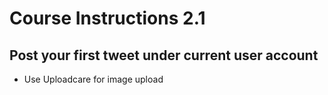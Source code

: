 # Course Instructions 2.1
## Post your first tweet under current user account

* Use Uploadcare for image upload